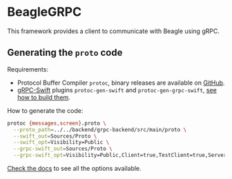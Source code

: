 # BeagleGRPC

This framework provides a client to communicate with Beagle using gRPC.

## Generating the `proto` code

Requirements:

- Protocol Buffer Compiler `protoc`, binary releases are available on [GitHub][protobuf-releases].
- [gRPC-Swift][grpc-swift] plugins `protoc-gen-swift` and `protoc-gen-grpc-swift`, [see how to build them][grpc-plugins].

How to generate the code:

```bash
protoc {messages,screen}.proto \
  --proto_path=../../backend/grpc-backend/src/main/proto \
  --swift_out=Sources/Proto \
  --swift_opt=Visibility=Public \
  --grpc-swift_out=Sources/Proto \
  --grpc-swift_opt=Visibility=Public,Client=true,TestClient=true,Server=false
```

[Check the docs][plugin-options] to see all the options available.

[protobuf-releases]: https://github.com/protocolbuffers/protobuf/releases
[grpc-swift]: https://github.com/grpc/grpc-swift
[grpc-plugins]: https://github.com/grpc/grpc-swift#getting-the-protoc-plugins
[plugin-options]: https://github.com/grpc/grpc-swift/blob/main/docs/plugin.md#plugin-options
